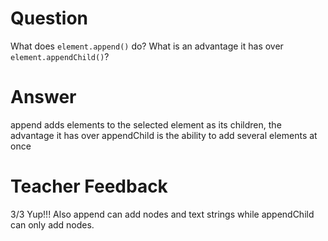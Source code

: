 # Question

What does `element.append()` do? What is an advantage it has over `element.appendChild()`?

# Answer
append adds elements to the selected element as its children, the advantage it has over appendChild is the ability to add several elements at once

# Teacher Feedback
3/3
Yup!!! Also append can add nodes and text strings while appendChild can only add nodes. 